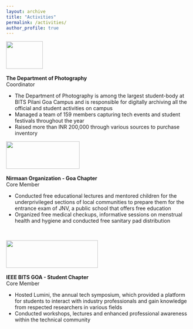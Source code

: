 ```yaml
---
layout: archive
title: "Activities"
permalink: /activities/
author_profile: true
---
```


<img width="100" height="75" src="https://nishtha777.github.io/images/dopy.jpg"/> <br>
<br>
<b>The Department of Photography</b> <br>
Coordinator <br>
* The Department of Photography is among the largest student-body at BITS Pilani Goa Campus and is 
responsible for digitally archiving all the official and student activities on campus<br>
* Managed a team of 159 members capturing tech events and student festivals throughout the year<br>
* Raised more than INR 200,000 through various sources to purchase inventory<br>

<img width="200" height="75" src="https://nishtha777.github.io/images/nirmaan_logo.jpg"/> <br>
<br>
<b>Nirmaan Organization - Goa Chapter</b> <br>
Core Member <br>
* Conducted free educational lectures and mentored children for the underprivileged sections of local 
communities to prepare them for the entrance exam of JNV, a public school that offers free education<br>
* Organized free medical checkups, informative sessions on menstrual health and hygiene and 
conducted free sanitary pad distribution<br>

<br>

<img width="250" height="75" src="https://nishtha777.github.io/images/ieee.jpg"/> <br>
<br>
<b>IEEE BITS GOA - Student Chapter</b> <br>
Core Member <br>
* Hosted Lumini, the annual tech symposium, which provided a platform for students to interact with 
industry professionals and gain knowledge from respected researchers in various fields <br>
* Conducted workshops, lectures and enhanced professional awareness within the technical community<br>
